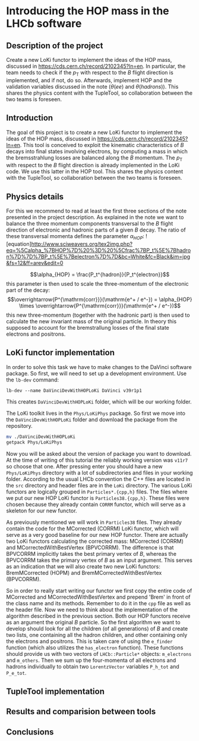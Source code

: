 
# Introducing the HOP mass in the LHCb software

## Description of the project

Create a new LoKi functor to implement the ideas of the HOP mass, discussed in https://cds.cern.ch/record/2102345?ln=en. In particular, the team needs to check if the $p_{\mathrm{T}}$ with respect to the $B$ flight direction is implemented, and if not, do so. Afterwards, implement HOP and the validation variables discussed in the note ($\theta(ee)$ and $\theta(hadrons)$). This shares the physics content with the TupleTool, so collaboration between the two teams is foreseen.

## Introduction

The goal of this project is to create a new LoKi functor to implement the ideas of the HOP mass, discussed in https://cds.cern.ch/record/2102345?ln=en. This tool is conceived to exploit the kinematic characteristics of $B$ decays into final states involving electrons, by computing a mass in which the bremsstrahlung losses are balanced along the $B$ momentum. The $p_{\mathrm{T}}$ with respect to the $B$ flight direction is already implemented in the LoKi code. We use this latter in the HOP tool.
This shares the physics content with the TupleTool, so collaboration between the two teams is foreseen.

## Physics details

For this we recommend to read at least the first three sections of the note presented in the project description. As explained in the note we want to balance the three momentum components transversal to the $B$ flight direction of electronic and hadronic parts of a given $B$ decay. The ratio of these transversal momenta defines the parameter $\alpha_{HOP}$:
![equation]http://www.sciweavers.org/tex2img.php?eq=%5Calpha_%7BHOP%7D%20%3D%20%5Cfrac%7BP_t%5E%7Bhadron%7D%7D%7BP_t%5E%7Belectron%7D%7D&bc=White&fc=Black&im=jpg&fs=12&ff=arev&edit=0

$$\alpha_{HOP} = \frac{P_t^{hadron}}{P_t^{electron}}$$
this parameter is then used to scale the three-momentum of the electronic part of the decay:
$$\overrightarrow{P^{\mathrm{corr}}}(\mathrm{e^+ / e^-}) = \alpha_{HOP} \times \overrightarrow{P^{\mathrm{corr}}}(\mathrm{e^+ / e^-})$$
this new three-momentum (together with the hadronic part) is then used to calculate the new invariant mass of the original particle. In theory this supposed to account for the bremstrallung losses of the final state electrons and positrons.

## LoKi functor implementation

In order to solve this task we have to make changes to the DaVinci software package. So first, we will need to set up a development environment. Use the `lb-dev` command:

`lb-dev --name DaVinciDevWithHOPLoKi DaVinci v39r1p1`

This creates `DaVinciDevWithHOPLoKi` folder, which will be our working folder. 

The LoKi toolkit lives in the `Phys/LoKiPhys` package. So first we move into the `DaVinciDevWithHOPLoKi` folder and download the package from the repository.

```bash
mv ./DaVinciDevWithHOPLoKi
getpack Phys/LoKiPhys
```

Now you will be asked about the version of package you want to download. At the time of writing of this tutorial the reliably working version was `v11r7` so choose that one. After pressing enter you should have a new `Phys/LoKiPhys` directory with a lot of subdirectories and files in your working folder. According to the usual LHCb convention the C++ files are located in the `src` directory and header files are in the `LoKi` directory. The various LoKi functors are logically grouped in `Particles*.{cpp,h}` files. The files where we put our new HOP LoKi functor is `Particles38.{cpp,h}`. These files were chosen because they already contain `CORRM` functor, which will serve as a skeleton for our new functor.

As previously mentioned we will work in `Particles38` files. They already contain the code for the MCorrected (CORRM) LoKi functor, which will serve as a very good baseline for our new HOP functor. There are actually two LoKi functors calculating the corrected mass: MCorrected (CORRM) and MCorrectedWithBestVertex (BPVCORRM). The difference is that BPVCORRM implicitly takes the best primary vertex of $B$, whereas the BPVCORRM takes the primary vertex of $B$ as an input argument. This serves as an indication that we will also create two new LoKi functors: BremMCorrected (HOPM) and BremMCorrectedWithBestVertex (BPVCORRM).

So in order to really start writing our functor we first copy the entire code of MCorrected and MCorrectedWithBestVertex and prepend 'Brem' in front of the class name and its methods. Remember to do it in the `cpp` file as well as the header file. Now we need to think about the implementation of the algorithm described in the previous section. Both our HOP functors receive as an argument the original $B$ particle. So the first algorithm we want to develop should look for all the children (of all generations) of $B$ and create two lists, one containing all the hadron children, and other containing only the electrons and positrons. This is taken care of using the `e_finder` function (which also utilizes the `has_electron` function). These functions should provide us with two vectors of `LHCb::Particle*` objects: `m_electrons` and `m_others`. Then we sum up the four-momenta of all electrons and hadrons individually to obtain two `LorentzVector` variables `P_h_tot` and `P_e_tot`.

## TupleTool implementation

## Results and comparision between tools

## Conclusions
